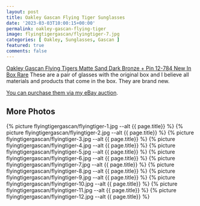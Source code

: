```yaml
---
layout: post
title: Oakley Gascan Flying Tiger Sunglasses
date: '2023-03-03T10:00:15+00:00'
permalink: oakley-gascan-flying-tiger
image: flyingtigergascan/flyingtiger-7.jpg
categories: [ Oakley, Sunglasses, Gascan ]
featured: true
comments: false 
---
```

[Oakley Gascan Flying Tigers Matte Sand Dark Bronze + Pin 12-784 New In Box Rare](https://www.ebay.com/itm/155436861269) These are a pair of glasses with the original box and I believe all materials and products that come in the box. They are brand new.

[You can purchase them via my eBay auction](https://www.ebay.com/itm/155436861269).

## More Photos

{% picture flyingtigergascan/flyingtiger-1.jpg --alt {{ page.title}}  %}
{% picture flyingtigergascan/flyingtiger-2.jpg --alt {{ page.title}}  %}
{% picture flyingtigergascan/flyingtiger-3.jpg --alt {{ page.title}}  %}
{% picture flyingtigergascan/flyingtiger-4.jpg --alt {{ page.title}}  %}
{% picture flyingtigergascan/flyingtiger-5.jpg --alt {{ page.title}}  %}
{% picture flyingtigergascan/flyingtiger-6.jpg --alt {{ page.title}}  %}
{% picture flyingtigergascan/flyingtiger-7.jpg --alt {{ page.title}}  %}
{% picture flyingtigergascan/flyingtiger-8.jpg --alt {{ page.title}}  %}
{% picture flyingtigergascan/flyingtiger-9.jpg --alt {{ page.title}}  %}
{% picture flyingtigergascan/flyingtiger-10.jpg --alt {{ page.title}}  %}
{% picture flyingtigergascan/flyingtiger-11.jpg --alt {{ page.title}}  %}
{% picture flyingtigergascan/flyingtiger-12.jpg --alt {{ page.title}}  %}

